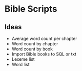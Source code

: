 # Bible Scripts

## Ideas

- Average word count per chapter
- Word count by chapter
- Word count by book
- Import Bible books to SQL or txt
- Lexeme list
- Word list